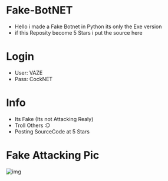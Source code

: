 # Fake-BotNET
- Hello i made a Fake Botnet in Python its only the Exe version
- if this Reposity become 5 Stars i put the source here
# Login
- User: VAZE
- Pass: CockNET
# Info
- Its Fake (Its not Attacking Realy)
- Troll Others :D
- Posting SourceCode at 5 Stars
# Fake Attacking Pic
![img](https://cdn.discordapp.com/attachments/857362471093665823/857363474430951484/unknown.png)
